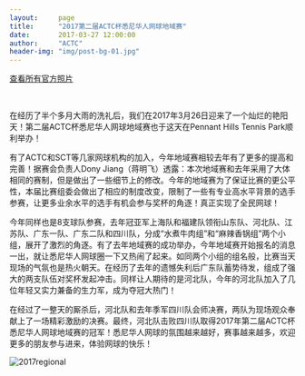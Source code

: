 ```yaml
---
layout:     page
title:      "2017第二届ACTC杯悉尼华人网球地域赛"
date:       2017-03-27 12:00:00
author:     "ACTC"
header-img: "img/post-bg-01.jpg"
---
```


<a class="btn btn-info btn-lg btn-block" href="{{ site.baseurl }}/2015/12/01/2015-comp-photos/" role="button" target="_blank">查看所有官方照片</a>

<br>

<p>在经历了半个多月大雨的洗礼后，我们在2017年3月26日迎来了一个灿烂的艳阳天！第二届ACTC杯悉尼华人网球地域赛也于这天在Pennant Hills Tennis Park顺利举办！</p>
<p>有了ACTC和SCT等几家网球机构的加入，今年地域赛相较去年有了更多的提高和完善！据赛会负责人Dony Jiang（蒋明飞）透露：本次地域赛和去年采用了大体相同的赛制，但是做出了一些细节上的修改。今年的地域赛为了保证比赛的更公平性，本届比赛组委会做出了相应的制度改变，限制了一些有专业高水平背景的选手参赛，让更多业余水平的选手有机会参与奖杯的角逐！真正实现了全民网球！</p>
<p>今年同样也是8支球队参赛，去年冠亚军上海队和福建队领衔山东队、河北队、江苏队、广东一队、广东二队和四川队，分成“水煮牛肉组”和“麻辣香锅组”两个小组，展开了激烈的角逐。有了去年地域赛的成功举办，今年地域赛开始报名的消息一出，就让悉尼华人网球圈一下又热闹了起来。如同两个小组的组名般，比赛当天现场的气氛也是热火朝天。在经历了去年的遗憾失利后广东队蓄势待发，组成了强大的两支队伍对奖杯发起冲击。同样让人期待的是河北队，今年的河北队加入了几位年轻又实力兼备的生力军，成为夺冠大热门！</p>
<p>在经过了一整天的厮杀后，河北队和去年季军四川队会师决赛，两队为现场观众奉献上了一场精彩激励的决赛。最终，河北队击败四川队取得2017年第二届ACTC杯悉尼华人网球地域赛的冠军！悉尼华人网球的氛围越来越好，赛事越来越多，欢迎更多的朋友参与进来，体验网球的快乐！</p>

<div class="row text-center">
  <div class="col-xs-12 col-sm-12 col-md-8 col-md-offset-2 col-lg-8 col-lg-offset-2">
    <img class="img-responsive" src="https://farm2.staticflickr.com/1955/30255784807_7eba7eb23d_h.jpg" alt="2017regional" />
  </div>
</div>